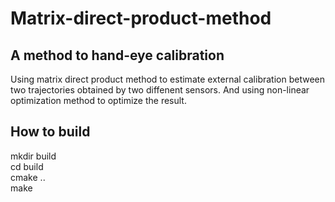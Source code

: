 # Matrix-direct-product-method
## A method to hand-eye calibration
Using matrix direct product method to estimate external calibration between two trajectories obtained by two diffenent sensors. And using non-linear optimization method to optimize the result. 
## How to build
mkdir build   
cd build  
cmake ..  
make   
